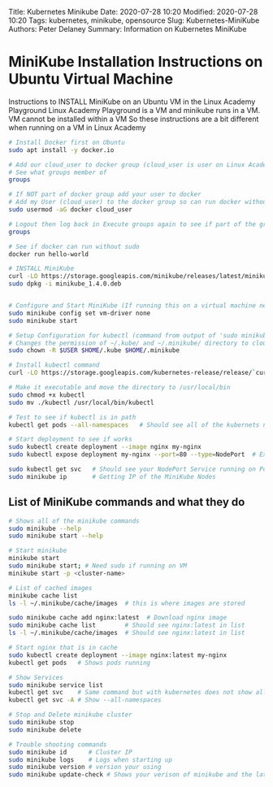 Title: Kubernetes Minikube
Date: 2020-07-28 10:20
Modified: 2020-07-28 10:20
Tags: kubernetes, minikube, opensource
Slug: Kubernetes-MiniKube
Authors: Peter Delaney 
Summary: Information on Kubernetes MiniKube

# MiniKube Installation Instructions on Ubuntu Virtual Machine
Instructions to INSTALL MiniKube on an Ubuntu VM in the Linux Academy Playground
Linux Academy Playground is a VM and minikube runs in a VM.  VM cannot be installed within a VM
So these instructions are a bit different when running on a VM in Linux Academy


```bash
# Install Docker first on Ubuntu
sudo apt install -y docker.io

# Add our cloud_user to docker group (cloud_user is user on Linux Academy Playground);
# See what groups member of
groups

# If NOT part of docker group add your user to docker
# Add my User (cloud_user) to the docker group so can run docker without sudo
sudo usermod -aG docker cloud_user

# Logout then log back in Execute groups again to see if part of the group
groups

# See if docker can run without sudo
docker run hello-world

# INSTALL MiniKube
curl -LO https://storage.googleapis.com/minikube/releases/latest/minikube_1.4.0.deb
sudo dpkg -i minikube_1.4.0.deb


# Configure and Start MiniKube (If running this on a virtual machine need to set vm-driver to 'none' because cannot virtualize on a virtual machine)
sudo minikube config set vm-driver none
sudo minikube start

# Setup Configuration for kubectl (command from output of 'sudo minikube start' above)
# Changes the permission of ~/.kube/ and ~/.minikube/ directory to cloud_user
sudo chown -R $USER $HOME/.kube $HOME/.minikube

# Install kubectl command
curl -LO https://storage.googleapis.com/kubernetes-release/release/`curl -s https://storage.googleapis.com/kubernetes-release/release/stable.txt`/bin/linux/amd64/kubectl

# Make it executable and move the directory to /usr/local/bin
sudo chmod +x kubectl
sudo mv ./kubectl /usr/local/bin/kubectl

# Test to see if kubectl is in path
kubectl get pods --all-namespaces   # Should see all of the kubernets nodes running in pods on 1 node

# Start deployment to see if works
sudo kubectl create deployment --image nginx my-nginx
sudo kubectl expose deployment my-nginx --port=80 --type=NodePort  # Expose a Port on your nginx cluster

sudo kubectl get svc   # Should see your NodePort Service running on Port 80
sudo minikube ip       # Getting IP of the MiniKube Nodes

```

## List of MiniKube commands and what they do
```bash
# Shows all of the minikube commands
sudo minikube --help
sudo minikube start --help

# Start minikube
minikube start
sudo minikube start; # Need sudo if running on VM
minikube start -p <cluster-name>

# List of cached images
minikube cache list
ls -l ~/.minikube/cache/images  # this is where images are stored

sudo minikube cache add nginx:latest  # Download nginx image
sudo minikube cache list        # Should see nginx:latest in list
ls -l ~/.minikube/cache/images  # Should see nginx:latest in list

# Start nginx that is in cache
sudo kubectl create deployment --image nginx:latest my-nginx
kubectl get pods   # Shows pods running

# Show Services
sudo minikube service list
kubectl get svc    # Same command but with kubernetes does not show all Services
kubectl get svc -A # Show --all-namespaces

# Stop and Delete minikube cluster
sudo minikube stop
sudo minikube delete

# Trouble shooting commands
sudo minikube id      # Cluster IP
sudo minikube logs    # Logs when starting up
sudo minikube version # version your using
sudo minikube update-check # Shows your verison of minikube and the latest available




```

